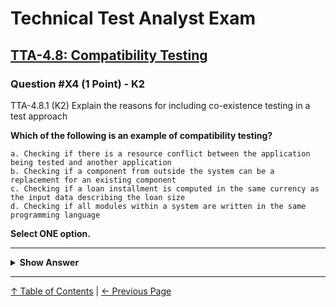 # Technical Test Analyst Exam

## [TTA-4.8: Compatibility Testing](../../4-quality-characteristics-for-technical-testing/4.8-compatibility-testing.md)

### Question #X4 (1 Point) - K2

TTA-4.8.1 (K2) Explain the reasons for including co-existence testing in a test approach

**Which of the following is an example of compatibility testing?**

    a. Checking if there is a resource conflict between the application being tested and another application
    b. Checking if a component from outside the system can be a replacement for an existing component
    c. Checking if a loan installment is computed in the same currency as the input data describing the loan size
    d. Checking if all modules within a system are written in the same programming language

**Select ONE option.**

---

<details>
<summary><strong>Show Answer</strong></summary>

#### Correct Answers: a

    a. Is correct. This is an example of co-existence testing, and co-existence is a sub-characteristic of compatibility
    b. Is not correct. This is an example of replaceability testing, and replaceability is a sub-characteristic of portability, not compatibility
    c. Is not correct. This is an example of functional testing. Compatibility testing is testing of a non-functional characteristic
    d. Is not correct. This may be relevant to maintainability testing but has nothing to do with compatibility testing

</details>

---

[↑ Table of Contents](../../README.md#table-of-contents) | [← Previous Page](question-3.md)
